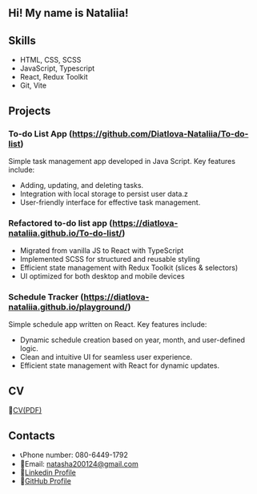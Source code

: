 ## Hi! My name is Nataliia!

## Skills
- HTML, CSS, SCSS
- JavaScript, Typescript
- React, Redux Toolkit
- Git, Vite

## Projects
### To-do List App (https://github.com/Diatlova-Nataliia/To-do-list)
Simple task management app developed in Java Script. Key features include:
- Adding, updating, and deleting tasks.
- Integration with local storage to persist user data.z
- User-friendly interface for effective task management.

### Refactored to-do list app (https://diatlova-nataliia.github.io/To-do-list/)
- Migrated from vanilla JS to React with TypeScript
- Implemented SCSS for structured and reusable styling
- Efficient state management with Redux Toolkit (slices & selectors)
- UI optimized for both desktop and mobile devices

### Schedule Tracker (https://diatlova-nataliia.github.io/playground/)
Simple schedule app written on React. Key features include:
- Dynamic schedule creation based on year, month, and user-defined logic.
- Clean and intuitive UI for seamless user experience.
- Efficient state management with React for dynamic updates.

## CV
📃[CV(PDF)](https://drive.google.com/file/d/1bPWKZeexGDiR8FBNbVmq1Uok2hVeNIPq/view?usp=drive_link)

## Contacts
- 📞Phone number: 080-6449-1792
- 📩Email: natasha200124@gmail.com
- 📎[Linkedin Profile](https://www.linkedin.com/in/nataliia-diatlova-8562752a1/)
- 👾[GitHub Profile](https://github.com/Diatlova-Nataliia)

